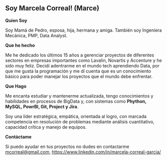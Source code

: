 ## Soy Marcela Correal! (Marce)

**Quien Soy**

Soy Mamá de Pedro, esposa, hija, hermana y amiga.
También soy Ingeniera Mecánica, PMP, Data Analyst.

**Que he hecho**

Me he dedicado los últimos 15 años a gerenciar proyectos de diferentes sectores en empresas importantes como Lavalin, Novartis y Accenture y he sido muy feliz.
Decidí adentrarme en el mundo tech aprendiendo Data, por que me gusta la programación y me dí cuenta que es un conocimiento básico para poder manejar los proyectos que el 
mundo debe enfrentar.

**Que Hago**

Me encanta estudiar y mantenerme actualizada, tengo conocimientos y habilidades en procesos de BigData y, con sistemas como **Phython, MySQL, PowrBI, Git, Project y Jira**. 

Soy una líder estratégica, empática, orientada al logro, con marcada competencia en resolución de problemas mediante análisis cuantitativo, capacidad crítica y manejo de equipos.

**Contáctame** 

Si puedo ayudar en tus proyectos no dudes en contactarme mcorreal@gmail.com, https://www.linkedin.com/in/marcela-correal-garcia/



